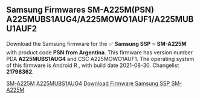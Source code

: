 <h2>Samsung Firmwares SM-A225M(PSN) A225MUBS1AUG4/A225MOWO1AUF1/A225MUBU1AUF2</h2>
Download the Samsung firmware for the ✅ <strong>Samsung SSP </strong> ⭐ <strong>SM-A225M</strong> with product code <strong>PSN</strong> <strong> from Argentina</strong>. This firmware has version number PDA <strong>A225MUBS1AUG4</strong> and CSC A225MOWO1AUF1. The operating system of this firmware is Android R , with build date 2021-08-30. Changelist <strong>21798362</strong>.


[SM-A225M](https://samfirm.shop/samsung/model/SM-A225M)
[A225MUBS1AUG4](https://samfirm.shop/samsung/pda/A225MUBS1AUG4)
[Download Firmware Samsung SSP SM-A225M](https://samfirm.shop/samsung/firmware/453085)
